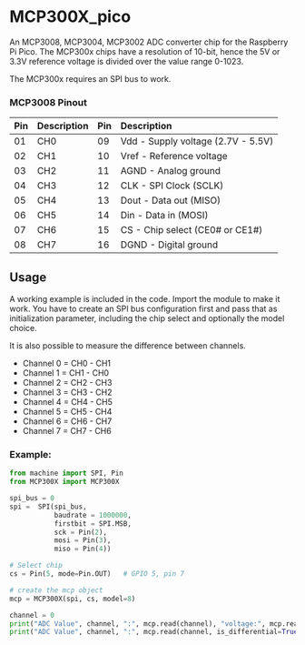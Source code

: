 # MCP300X\_pico
An MCP3008, MCP3004, MCP3002 ADC converter chip for the Raspberry Pi Pico.
The MCP300x chips have a resolution of 10-bit, hence the 5V or 3.3V reference voltage is divided over the value range 0-1023.

The MCP300x requires an SPI bus to work.


### MCP3008 Pinout

| Pin | Description | Pin | Description |
|-----|:------------|:----|:------------|
| 01  |     CH0     | 09  | Vdd - Supply voltage (2.7V - 5.5V) |
| 02  |     CH1     | 10  | Vref - Reference voltage |
| 03  |     CH2     | 11  | AGND - Analog ground |
| 04  |     CH3     | 12  | CLK - SPI Clock (SCLK) |
| 05  |     CH4     | 13  | Dout - Data out (MISO) |
| 06  |     CH5     | 14  | Din - Data in (MOSI) |
| 07  |     CH6     | 15  | CS - Chip select (CE0# or CE1#) |
| 08  |     CH7     | 16  | DGND - Digital ground |


## Usage

A working example is included in the code. Import the module to make it work.
You have to create an SPI bus configuration first and pass that as initialization parameter, including the chip select and optionally the model choice.

It is also possible to measure the difference between channels.
- Channel 0 = CH0 - CH1
- Channel 1 = CH1 - CH0
- Channel 2 = CH2 - CH3
- Channel 3 = CH3 - CH2
- Channel 4 = CH4 - CH5
- Channel 5 = CH5 - CH4
- Channel 6 = CH6 - CH7
- Channel 7 = CH7 - CH6


### Example:
``` python
from machine import SPI, Pin
from MCP300X import MCP300X

spi_bus = 0
spi =  SPI(spi_bus,
           baudrate = 1000000,
           firstbit = SPI.MSB,
           sck = Pin(2),
           mosi = Pin(3),
           miso = Pin(4))

# Select chip
cs = Pin(5, mode=Pin.OUT)   # GPIO 5, pin 7

# create the mcp object
mcp = MCP300X(spi, cs, model=8)

channel = 0
print("ADC Value", channel, ":", mcp.read(channel), "voltage:", mcp.readVolt(channel), "V", "raw:", mcp.readRAW(channel))
print("ADC Value", channel, ":", mcp.read(channel, is_differential=True), "raw:", mcp.readRAW(channel, is_differential=True))
```
